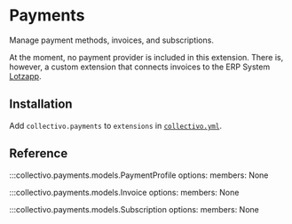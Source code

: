 # Payments

Manage payment methods, invoices, and subscriptions.

At the moment, no payment provider is included in this extension. There is, however, a custom extension that connects invoices to the ERP System [Lotzapp](https://github.com/MILA-Wien/collectivo-mila/tree/main/collectivo/extensions/mila/lotzapp).

## Installation

Add `collectivo.payments` to `extensions` in [`collectivo.yml`](../reference.md#settings).

## Reference

:::collectivo.payments.models.PaymentProfile
    options:
        members: None

:::collectivo.payments.models.Invoice
    options:
        members: None

:::collectivo.payments.models.Subscription
    options:
        members: None
